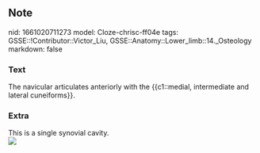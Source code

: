 ## Note
nid: 1661020711273
model: Cloze-chrisc-ff04e
tags: GSSE::!Contributor::Victor_Liu, GSSE::Anatomy::Lower_limb::14._Osteology
markdown: false

### Text
The navicular articulates anteriorly with the {{c1::medial, intermediate and lateral cuneiforms}}.

### Extra
<div>
  This is a single synovial cavity.
</div><img src=
"paste-0130758f507d18ae3ed169fd178a819f9c3f1b47.jpg">
